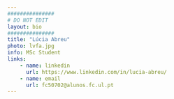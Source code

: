 ```yaml
---
###############
# DO NOT EDIT
layout: bio
###############
title: "Lúcia Abreu"
photo: lvfa.jpg
info: MSc Student
links:
    - name: linkedin
      url: https://www.linkedin.com/in/lucia-abreu/
    - name: email
      url: fc50702@alunos.fc.ul.pt
---
```

